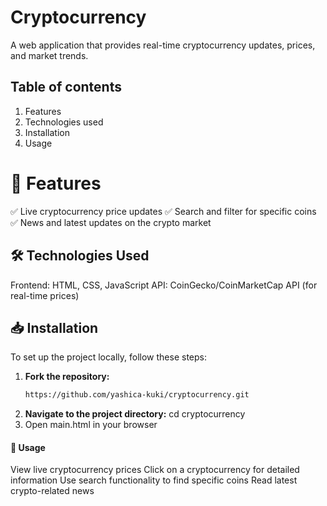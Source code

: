 # Cryptocurrency
A web application that provides real-time cryptocurrency updates, prices, and market trends.

## Table of contents
1. Features
2. Technologies used
3. Installation
4. Usage

# 📌 Features
✅ Live cryptocurrency price updates
✅ Search and filter for specific coins
✅ News and latest updates on the crypto market

## 🛠 Technologies Used
Frontend: HTML, CSS, JavaScript
API: CoinGecko/CoinMarketCap API (for real-time prices)

## 📥 Installation  
To set up the project locally, follow these steps:  

1. **Fork the repository:**  
   ```bash
   https://github.com/yashica-kuki/cryptocurrency.git
2. **Navigate to the project directory:**
   cd cryptocurrency
3. Open main.html in your browser

#### 📌 Usage
View live cryptocurrency prices
Click on a cryptocurrency for detailed information
Use search functionality to find specific coins
Read latest crypto-related news
